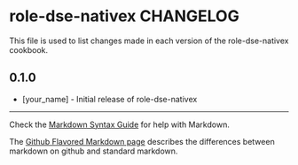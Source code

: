 role-dse-nativex CHANGELOG
==========================

This file is used to list changes made in each version of the role-dse-nativex cookbook.

0.1.0
-----
- [your_name] - Initial release of role-dse-nativex

- - -
Check the [Markdown Syntax Guide](http://daringfireball.net/projects/markdown/syntax) for help with Markdown.

The [Github Flavored Markdown page](http://github.github.com/github-flavored-markdown/) describes the differences between markdown on github and standard markdown.

